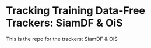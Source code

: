 # Tracking Training Data-Free Trackers: SiamDF & OiS
This is the repo for the trackers: SiamDF &amp; OiS
